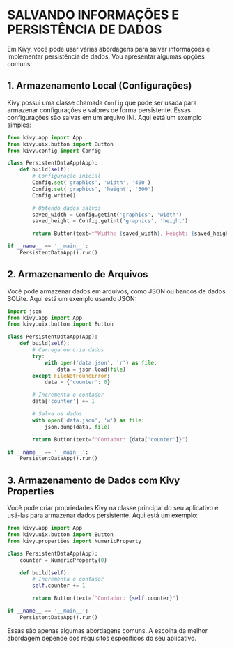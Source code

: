 # SALVANDO INFORMAÇÕES E PERSISTÊNCIA DE DADOS
Em Kivy, você pode usar várias abordagens para salvar informações e implementar persistência de dados. Vou apresentar algumas opções comuns:

## 1. Armazenamento Local (Configurações)
Kivy possui uma classe chamada `Config` que pode ser usada para armazenar configurações e valores de forma persistente. Essas configurações são salvas em um arquivo INI. Aqui está um exemplo simples:

```python
from kivy.app import App
from kivy.uix.button import Button
from kivy.config import Config

class PersistentDataApp(App):
    def build(self):
        # Configuração inicial
        Config.set('graphics', 'width', '400')
        Config.set('graphics', 'height', '300')
        Config.write()

        # Obtendo dados salvos
        saved_width = Config.getint('graphics', 'width')
        saved_height = Config.getint('graphics', 'height')

        return Button(text=f"Width: {saved_width}, Height: {saved_height}")

if __name__ == '__main__':
    PersistentDataApp().run()
```

## 2. Armazenamento de Arquivos
Você pode armazenar dados em arquivos, como JSON ou bancos de dados SQLite. Aqui está um exemplo usando JSON:

```python
import json
from kivy.app import App
from kivy.uix.button import Button

class PersistentDataApp(App):
    def build(self):
        # Carrega ou cria dados
        try:
            with open('data.json', 'r') as file:
                data = json.load(file)
        except FileNotFoundError:
            data = {'counter': 0}

        # Incrementa o contador
        data['counter'] += 1

        # Salva os dados
        with open('data.json', 'w') as file:
            json.dump(data, file)

        return Button(text=f"Contador: {data['counter']}")

if __name__ == '__main__':
    PersistentDataApp().run()
```

## 3. Armazenamento de Dados com Kivy Properties
Você pode criar propriedades Kivy na classe principal do seu aplicativo e usá-las para armazenar dados persistente. Aqui está um exemplo:

```python
from kivy.app import App
from kivy.uix.button import Button
from kivy.properties import NumericProperty

class PersistentDataApp(App):
    counter = NumericProperty(0)

    def build(self):
        # Incrementa o contador
        self.counter += 1

        return Button(text=f"Contador: {self.counter}")

if __name__ == '__main__':
    PersistentDataApp().run()
```

Essas são apenas algumas abordagens comuns. A escolha da melhor abordagem depende dos requisitos específicos do seu aplicativo. 